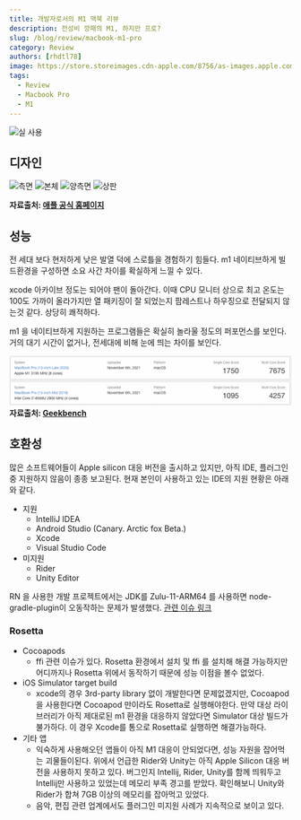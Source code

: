 ```yaml
---
title: 개발자로서의 M1 맥북 리뷰
description: 전성비 깡패의 M1, 하지만 프로?
slug: /blog/review/macbook-m1-pro
category: Review
authors: [rhdtl78]
image: https://store.storeimages.cdn-apple.com/8756/as-images.apple.com/is/mbp-spacegray-gallery1-202011?wid=2000&hei=1536&fmt=jpeg&qlt=95&.v=1632937794000
tags:
  - Review
  - Macbook Pro
  - M1
---
```


![실 사용](./macbook-pro-m1-13/m1-macbook-pro-13-real.png)
<!--truncate-->
## 디자인
![측면](https://store.storeimages.cdn-apple.com/8756/as-images.apple.com/is/mbp-spacegray-gallery1-202011?wid=2000&hei=1536&fmt=jpeg&qlt=95&.v=1632937794000)
![본체](https://store.storeimages.cdn-apple.com/8756/as-images.apple.com/is/mbp-spacegray-gallery2-202011_GEO_KR?wid=2000&hei=1536&fmt=jpeg&qlt=95&.v=1632941112000)
![양측면](https://store.storeimages.cdn-apple.com/8756/as-images.apple.com/is/mbp-spacegray-gallery3-202011?wid=2000&hei=1536&fmt=jpeg&qlt=95&.v=1603475918000)
![상판](https://store.storeimages.cdn-apple.com/8756/as-images.apple.com/is/mbp-spacegray-gallery4-202011?wid=2000&hei=1536&fmt=jpeg&qlt=95&.v=1603475931000)

__자료출처: [애플 공식 홈페이지](https://www.apple.com/kr/shop/buy-mac/macbook-pro/13형-스페이스-그레이-apple-m1-칩(8코어-cpu-및-8코어-gpu)-512gb#)__


## 성능
전 세대 보다 현저하게 낮은 발열 덕에 스로틀을 경험하기 힘들다.  m1 네이티브하게 빌드환경을 구성하면 소요 사간 차이를 확실하게 느낄 수 있다.

xcode 아카이브 정도는 되어야 팬이 돌아간다.  이때 CPU 모니터 상으로 최고 온도는 100도 가까이 올라가지만 열 패키징이 잘 되었는지 팜레스트나 하우징으로 전달되지 않는것 같다. 상당히 쾌적하다.

m1 을 네이티브하게 지원하는 프로그램들은 확실히 놀라울 정도의 퍼포먼스를 보인다. 거의 대기 시간이 없거나, 전세대에 비해 눈에 띄는 차이를 보인다.

![벤치마크 비교](./macbook-pro-m1-13/m1-macbook-pro-13-geekbench.png)
__자료출처: [Geekbench](https://browser.geekbench.com/v5/cpu/search?utf8=✓&q=MacBook+Pro+13)__

## 호환성
많은 소프트웨어들이 Apple silicon 대응 버전을 출시하고 있지만, 아직 IDE, 플러그인 중 지원하지 않음이 종종 보고된다.
현재 본인이 사용하고 있는 IDE의 지원 현황은 아래와 같다.
* 지원
    * IntelliJ IDEA
    * Android Studio (Canary. Arctic fox Beta.)
    * Xcode
    * Visual Studio Code
* 미지원
    * Rider
    * Unity Editor

RN 을 사용한 개발 프로젝트에서는 JDK를 Zulu-11-ARM64 를 사용하면 node-gradle-plugin이 오동작하는 문제가 발생했다.
[관련 이슈 링크](https://github.com/node-gradle/gradle-node-plugin/issues/152)

### Rosetta
* Cocoapods
    * ffi 관련 이슈가 있다.  Rosetta 환경에서 설치 및 ffi 를 설치해 해결 가능하지만 어디까지나 Rosetta 위에서 동작하기 때문에 성능 이점을 볼수 없었다.
* iOS Simulator target build
    * xcode의 경우 3rd-party library  없이 개발한다면 문제없겠지만, Cocoapod을 사용한다면 Cocoapod 만이라도 Rosetta로 실행해야한다. 만약 대상 라이브러리가 아직 제대로된 m1 환경을 대응하지 않았다면 Simulator 대상 빌드가 불가하다. 이 경우 Xcode를 통으로 Rosetta로 실행하면 해결가능하다.
* 기타 앱
    * 익숙하게 사용해오던 앱들이 아직 M1 대응이 안되었다면, 성능 자원을 잡어먹는 괴물들이된다. 위에서 언급한 Rider와  Unity는 아직 Apple Silicon 대응 버전을 사용하지 못하고 있다. 버그인지 Intellij, Rider, Unity를 함께 띄워두고 Intellij만 사용하고 있었는데 메모리 부족 경고를 받았다. 확인해보니 Unity와 Rider가 합쳐 7GB 이상의 메모리를 잡아먹고 있었다.
    * 음악, 편집 관련 업계에서도 플러그인 미지원 사례가 지속적으로 보이고 있다. 
